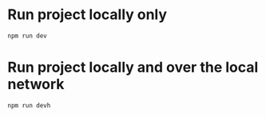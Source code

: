 # Run project locally only

`npm run dev`

# Run project locally and over the local network

`npm run devh`

